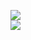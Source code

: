 [![](https://img.shields.io/badge/Made%20With-Github%20Spray-lightgrey.svg?style=for-the-badge&logo=github)](https://github.com/Annihil/github-spray#1040)  
[![](https://i.imgur.com/2DrTn0Z.gif)](https://github.com/Annihil/github-spray)